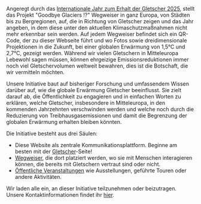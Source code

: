 Angeregt durch das [Internationale Jahr zum Erhalt der Gletscher 2025](https://www.un-glaciers.org/en),
stellt das Projekt "Goodbye Glaciers !?" Wegweiser in ganz Europa, von Städten
bis zu Bergregionen, auf, die in Richtung von Gletscher zeigen und das Jahr
angeben, in dem diese unter den aktuellen Klimaschutzmaßnahmen nicht mehr
erkennbar sein werden. Auf jedem Wegweiser befindet sich ein QR-Code, der zu
dieser Webseite führt und wo Fotos sowie dreidimensionale Projektionen in die
Zukunft, bei einer globalen Erwärmung von 1,5°C und 2,7°C, gezeigt werden.
Während wir vielen Gletschern in Mitteleuropa Lebewohl sagen müssen, können
ehrgeizige Emissionsreduktionen immer noch viel Gletschervolumen weltweit
bewahren, dies ist die Botschaft, die wir vermitteln möchten.

Unsere Initiative baut auf bisheriger Forschung und umfassendem Wissen
darüber auf, wie die globale Erwärmung Gletscher beeinflusst. Sie zielt darauf
ab, die Öffentlichkeit zu engagieren und in einfachen Worten zu erklären, welche
Gletscher, insbesondere in Mitteleuropa, in den kommenden Jahrzehnten
verschwinden werden und welche noch durch die Reduzierung von
Treibhausgasemissionen und damit die Begrenzung der globalen Erwärmung erhalten
bleiben könnten.

Die Initiative besteht aus drei Säulen:  
- Diese Website als zentrale Kommunikationsplattform. Beginne am besten mit der
  <a href="{{ site.baseurl }}/glaciers/">Gletscher</a>-Seite!  
- <a href="{{ site.baseurl }}/signposts/">Wegweiser</a>, die dort platziert
  werden, wo sie mit Menschen interagieren können, die bereits mit Gletschern
  vertraut sind oder nicht.  
- <a href="{{ site.baseurl }}/events/">Öffentliche Veranstaltungen</a> wie
  Ausstellungen, geführte Touren oder andere Aktivitäten.

Wir laden alle ein, an dieser Initiative teilzunehmen oder beizutragen. Unsere
Kontaktinformationen findet ihr <a href="{{ site.baseurl }}/about/">hier</a>.


